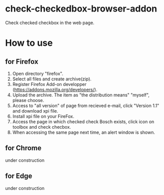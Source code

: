 # check-checkedbox-browser-addon
Check checked checkbox in the web page.

# How to use
## for Firefox
1. Open directory "firefox".
2. Select all files and create archive(zip).
3. Register Firefox Add-on developper (https://addons.mozilla.org/developers/).
4. Upload the archive. The item as "the distribution means" "myself", please choose.
5. Access to "all version" of page from recieved e-mail, click "Version 1.1" and download xpi file.
6. Install xpi file on your FireFox.
7. Access the page in which checked check Bosch exists, click icon on toolbox and check checbox.
8. When accessing the same page next time, an alert window is shown.
## for Chrome
under construction
## for Edge
under construction
# 